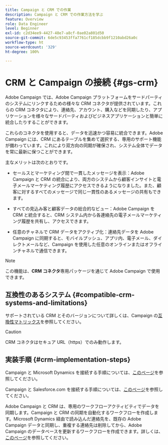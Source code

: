 ```yaml
---
title: Campaign と CRM での作業
description: Campaign と CRM での作業方法を学ぶ
feature: Overview
role: Data Engineer
level: Beginner
exl-id: c2d34ee9-4427-48e7-a8cf-0ae02a801d50
source-git-commit: 6de5c93453ffa7761cf185dcbb9f1210abd26a0c
workflow-type: ht
source-wordcount: '329'
ht-degree: 100%

---
```


# CRM と Campaign の接続 {#gs-crm}

Adobe Campaign では、Adobe Campaign プラットフォームをサードパーティのシステムにリンクするための様々な CRM コネクタが提供されています。これらの CRM コネクタにより、連絡先、アカウント、購入などを同期したり、アプリケーションを様々なサードパーティおよびビジネスアプリケーションと簡単に統合したりすることができます。

これらのコネクタを使用すると、データを迅速かつ容易に統合できます。Adobe Campaign には、CRM にあるテーブルを集めて選択する、専用のサポート機能が備わっています。これにより双方向の同期が確保され、システム全体でデータを常に最新に保つことができます。

主なメリットは次のとおりです。

* セールスとマーケティング間で一貫したメッセージを表示：Adobe Campaign と CRM の統合により、両方のシステムから顧客インサイトと電子メールマーケティング履歴にアクセスできるようになりました。また、顧客に対するすべてのメッセージで同じ一貫性のあるメッセージの共有もできます。

* すべての見込み客と顧客データの総合的なビュー：Adobe Campaign を CRM と統合すると、CRM システム内から各連絡先の電子メールマーケティング履歴を共有し、アクセスできます。

* 任意のチャネルで CRM データをアクティブ化：連絡先データを Adobe Campaign に同期すると、モバイルプッシュ、アプリ内、電子メール、ダイレクトメールなど、Campaign を使用した任意のオンラインまたはオフラインチャネルで通信できます。


>[!NOTE]
>
>この機能は、**CRM コネクタ**&#x200B;専用パッケージを通じて Adobe Campaign で使用できます。

## 互換性のあるシステム {#compatible-crm-systems-and-limitations}

サポートされている CRM とそのバージョンについて詳しくは、Campaign の[互換性マトリックス](../start/compatibility-matrix.md)を参照してください。

>[!CAUTION]
>
> CRM コネクタはセキュア URL（https）でのみ動作します。

## 実装手順 {#crm-implementation-steps}

Campaign と Microsoft Dynamics を接続する手順については、[このページ](ac-ms-dyn.md)を参照してください。

Campaign と Salesforce.com を接続する手順については、[このページ](ac-sfdc.md)を参照してください。

Adobe Campaign と CRM は、専用のワークフローアクティビティでデータを同期します。Campaign と CRM の同期を自動化するワークフローを作成します。Microsoft Dynamics 経由で読み込んだ連絡先を、既存の Adobe Campaign データと同期し、重複する連絡先は削除してから、Adobe Campaign のデータベースを更新するワークフローを作成できます。詳しくは、[このページ](crm-data-sync.md)を参照してください。
